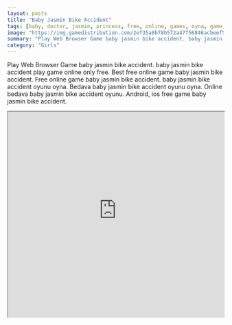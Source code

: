 ```yaml
---
layout: posts
title: "Baby Jasmin Bike Accident"
tags: [baby, doctor, jasmin, princess, free, online, games, oyna, game, free, games, play, play, games]
image: "https://img.gamedistribution.com/2ef35a8b78b572a47f56846acbeef5d3.jpg"
summary: "Play Web Browser Game baby jasmin bike accident. baby jasmin bike accident play game online only free. Best free online game baby jasmin bike accident. Free online game baby jasmin bike accident. baby jasmin bike accident oyunu oyna. Bedava baby jasmin bike accident oyunu oyna. Online bedava baby jasmin bike accident oyunu. Android, ios free game baby jasmin bike accident."
category: "Girls"
---
```


Play Web Browser Game baby jasmin bike accident. baby jasmin bike accident play game online only free. Best free online game baby jasmin bike accident. Free online game baby jasmin bike accident. baby jasmin bike accident oyunu oyna. Bedava baby jasmin bike accident oyunu oyna. Online bedava baby jasmin bike accident oyunu. Android, ios free game baby jasmin bike accident.

<iframe width="100%" height="480px;" src="https://flash.gamedistribution.com?game=2ef35a8b78b572a47f56846acbeef5d3"></iframe>
